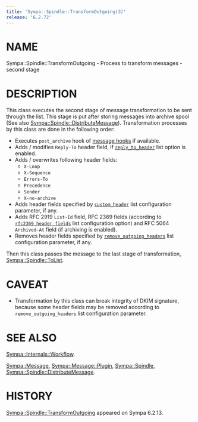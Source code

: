 ```yaml
---
title: 'Sympa::Spindle::TransformOutgoing(3)'
release: '6.2.72'
---
```


# NAME

Sympa::Spindle::TransformOutgoing -
Process to transform messages - second stage

# DESCRIPTION

This class executes the second stage of message transformation to be sent
through the list. This stage is put after storing messages into archive
spool (See also [Sympa::Spindle::DistributeMessage](./Sympa-Spindle-DistributeMessage.3.md)).
Transformation processes by this class are done in the following order:

- Executes `post_archive` hook of [message hooks](./Sympa-Message-Plugin.3.md)
if available.
- Adds / modifies `Reply-To` header field,
if [`reply_to_header`](./sympa_config.5.md#reply_to_header) list option is
enabled.
- Adds / overwrites following header fields:
    - `X-Loop`
    - `X-Sequence`
    - `Errors-To`
    - `Precedence`
    - `Sender`
    - `X-no-archive`
- Adds header fields specified by
[`custom_header`](./sympa_config.5.md#custom_header) list configuration parameter,
if any.
- Adds RFC 2919 `List-Id` field,
RFC 2369 fields (according to
[`rfc2369_header_fields`](./sympa_config.5.md#rfc2369_header_fields) list
configuration option) and RFC 5064 `Archived-At` field (if archiving is
enabled).
- Removes header fields specified by
[`remove_outgoing_headers`](./sympa_config.5.md#remove_outgoing_headers)
list configuration parameter, if any.

Then this class passes the message to the last stage of transformation,
[Sympa::Spindle::ToList](./Sympa-Spindle-ToList.3.md).

# CAVEAT

- Transformation by this class can break integrity of DKIM signature,
because some header fields may be removed according to
`remove_outgoing_headers` list configuration parameter.

# SEE ALSO

[Sympa::Internals::Workflow](./Sympa-Internals-Workflow.3.md).

[Sympa::Message](./Sympa-Message.3.md),
[Sympa::Message::Plugin](./Sympa-Message-Plugin.3.md),
[Sympa::Spindle](./Sympa-Spindle.3.md),
[Sympa::Spindle::DistributeMessage](./Sympa-Spindle-DistributeMessage.3.md).

# HISTORY

[Sympa::Spindle::TransformOutgoing](./Sympa-Spindle-TransformOutgoing.3.md) appeared on Sympa 6.2.13.
